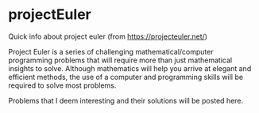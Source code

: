 # projectEuler

Quick info about project euler (from https://projecteuler.net/)

Project Euler is a series of challenging mathematical/computer programming problems that will require more than just mathematical insights to solve. Although mathematics will help you arrive at elegant and efficient methods, the use of a computer and programming skills will be required to solve most problems.

Problems that I deem interesting and their solutions will be posted here.

